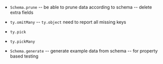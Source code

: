 - `Schema.prune` -- be able to prune data according to schema -- delete extra fields

- `ty.omitMany` -- `ty.object` need to report all missing keys

- `ty.pick`
- `ty.pickMany`

- `Schema.generate` -- generate example data from schema -- for property based testing
